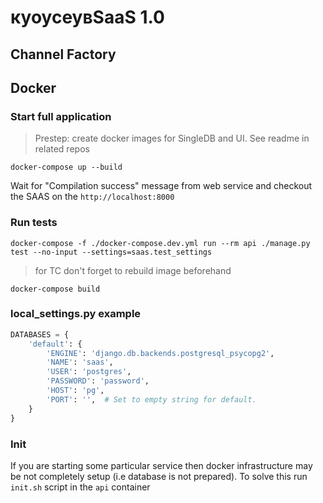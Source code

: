 <h1>куоусеувSaaS 1.0</h1>
<h2> Channel Factory </h2>


## Docker
### Start full application
> Prestep: create docker images for SingleDB and UI. See readme in related repos
```shell
docker-compose up --build
```
Wait for "Compilation success" message from web service and checkout the SAAS on the `http://localhost:8000` 

### Run tests
```shell
docker-compose -f ./docker-compose.dev.yml run --rm api ./manage.py test --no-input --settings=saas.test_settings
```
> for TC don't forget to rebuild image beforehand
```shell
docker-compose build
```

### local_settings.py example
```python
DATABASES = {
    'default': {
        'ENGINE': 'django.db.backends.postgresql_psycopg2',
        'NAME': 'saas',
        'USER': 'postgres',
        'PASSWORD': 'password',
        'HOST': 'pg',
        'PORT': '',  # Set to empty string for default.
    }
}
```

### Init
If you are starting some particular service then docker infrastructure may be not completely setup (i.e database is not prepared).
To solve this run `init.sh` script in the `api` container
